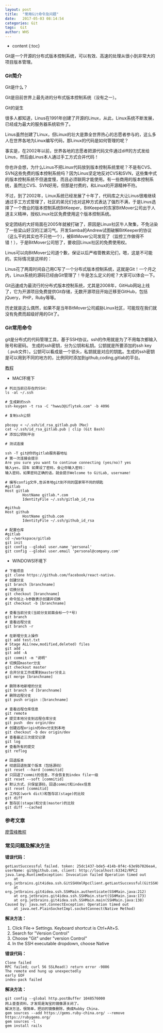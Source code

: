 ```yaml
---
layout: post
title:  "常用Git命令及问题"
date:   2017-05-03 08:14:54
categories: Git
tags:  Git
author: WHS
---
```


* content
{:toc}

Git是一个开源的分布式版本控制系统，可以有效、高速的处理从很小到非常大的项目版本管理。







### Git简介

Git是什么？

Git是目前世界上最先进的分布式版本控制系统（没有之一）。

Git的诞生

很多人都知道，Linus在1991年创建了开源的Linux，从此，Linux系统不断发展，已经成为最大的服务器系统软件了。

Linus虽然创建了Linux，但Linux的壮大是靠全世界热心的志愿者参与的，这么多人在世界各地为Linux编写代码，那Linux的代码是如何管理的呢？

事实是，在2002年以前，世界各地的志愿者把源代码文件通过diff的方式发给Linus，然后由Linus本人通过手工方式合并代码！

你也许会想，为什么Linus不把Linux代码放到版本控制系统里呢？不是有CVS、SVN这些免费的版本控制系统吗？因为Linus坚定地反对CVS和SVN，这些集中式的版本控制系统不但速度慢，而且必须联网才能使用。有一些商用的版本控制系统，虽然比CVS、SVN好用，但那是付费的，和Linux的开源精神不符。

不过，到了2002年，Linux系统已经发展了十年了，代码库之大让Linus很难继续通过手工方式管理了，社区的弟兄们也对这种方式表达了强烈不满，于是Linus选择了一个商业的版本控制系统BitKeeper，BitKeeper的东家BitMover公司出于人道主义精神，授权Linux社区免费使用这个版本控制系统。

安定团结的大好局面在2005年就被打破了，原因是Linux社区牛人聚集，不免沾染了一些梁山好汉的江湖习气。开发Samba的Andrew试图破解BitKeeper的协议（这么干的其实也不只他一个），被BitMover公司发现了（监控工作做得不错！），于是BitMover公司怒了，要收回Linux社区的免费使用权。

Linus可以向BitMover公司道个歉，保证以后严格管教弟兄们，嗯，这是不可能的。实际情况是这样的：

Linus花了两周时间自己用C写了一个分布式版本控制系统，这就是Git！一个月之内，Linux系统的源码已经由Git管理了！牛是怎么定义的呢？大家可以体会一下。

Git迅速成为最流行的分布式版本控制系统，尤其是2008年，GitHub网站上线了，它为开源项目免费提供Git存储，无数开源项目开始迁移至GitHub，包括jQuery，PHP，Ruby等等。

历史就是这么偶然，如果不是当年BitMover公司威胁Linux社区，可能现在我们就没有免费而超级好用的Git了。


### Git常用命令
git是分布式的代码管理工具，基于SSH协议。ssh的作用就是为了不用每次都输入账号和密码。
生成的ssh密钥，分为公钥和私钥。公钥就是所要添加的ssh key（.pub文件）。公钥可以看成是一个锁头，私钥就是对应的钥匙。生成的ssh密钥是可以用到不同的地方的，比例同时添加到github,coding,gitlab的平台。

[教程](http://www.jianshu.com/p/f008d9fe3f34)

* MAC环境下

```
# 列出当前已存在的SSH:
ls -al ~/.ssh

# 生成新的ssh
ssh-keygen -t rsa -C "hwwu3@iflytek.com" -b 4096

# 复制ssh公钥

pbcopy < ~/.ssh/id_rsa_gitlab.pub（Mac）
cat ~/.ssh/id_rsa_gitlab.pub | clip (Git Bash)
# 添加公钥到平台

# 测试连接

ssh -T git@你的gitlab服务器地址
# 第一次连接会提示
Are you sure you want to continue connecting (yes/no)? yes
输入yes，回车 如果设了密码，会让你输入密码：
输入密码，如果密码正确的话，就会提示Welcome to GitLab, username!

# 编写config文件,告诉本地git到不同的国家带不同的钥匙
#gitlab
Host gitlab
        HostName gitlab.*.com
        IdentityFile ~/.ssh/gitlab_id_rsa

#github
Host github
        HostName github.com
        IdentityFile ~/.ssh/github_id_rsa

# 配置仓库
#gitlab
cd ~/workspace/gitlab
git init
git config --global user.name 'personal'
git config --global user.email 'personal@company.com'
```

* WINDOWS环境下



```
# 下载项目
git clone https://github.com/facebook/react-native.
# 创建分支
git branch [branchname]
# 切换分支
git checkout [branchname]
# 命令加上-b参数表示创建并切换
git checkout -b [branchname]

# 查看当前分支(当前分支前面会标一个*号)
git branch
# 查看远程分支
git branch -r

# 在新增分支上操作
git add test.txt
# Stage ALL(new,modified,deleted) files
git add .
git add -A
git commit -m "说明"
# 切换回master分支
git checkout master
# 合并分支工作成果到master分支上
git merge [branchname]

# 删除本地新增的分支
git branch -d [branchname]
# 删除远程分支
git push origin :[branchname]

# 查看远程仓库信息
git remote
# 提交本地分支到远程仓库分支
git push  dev orgin/dev 
# 创建远程origin的dev分支到本地
git checkout -b dev origin/dev
# 查看最近三次提交记录
git log
# 查看所有的提交
git reflog

# 回退版本
# 彻底回退到某个版本（包括源码）
git reset --hard [commitid] 
# 只回退了commit的信息，不会恢复到index file一级
git reset --soft [commitid]
# 默认方式，只保留源码，回退commit和index信息
git reset [commitid]
# 工作区(work dict)和暂存区(stage)的比较
git diff
# 暂存区(stage)和分支(master)的比较
git diff --cached

```

### 参考文章

[廖雪峰教程](https://www.liaoxuefeng.com/wiki/0013739516305929606dd18361248578c67b8067c8c017b000)



### 常见问题及解决方法

**错误代码：**

```
getLastSuccessful failed. token: 25dc1437-bde5-414b-8f4c-63e9b7026ea4, userName: git@github.com, client: http://localhost:63342/RPC2
java.lang.RuntimeException: Invocation failed Operation timed out
	at org.jetbrains.git4idea.ssh.GitSSHXmlRpcClient.getLastSuccessful(GitSSHXmlRpcClient.java:230)
	at org.jetbrains.git4idea.ssh.SSHMain.authenticate(SSHMain.java:212)
	at org.jetbrains.git4idea.ssh.SSHMain.start(SSHMain.java:173)
	at org.jetbrains.git4idea.ssh.SSHMain.main(SSHMain.java:138)
Caused by: java.net.ConnectException: Operation timed out
	at java.net.PlainSocketImpl.socketConnect(Native Method)
```

**解决方法：**

1. Click File-> Settings. Keyboard shortcut is Ctrl+Alt+S.
2. Search for "Version Control"
3. Choose "Git" under "version Control"
4. In the SSH executable dropdown, choose Native

**错误代码：**

```
Clone failed
RPC failed; curl 56 SSLRead() return error -9806
The remote end hung up unexpectedly
early EOF
index-pack failed
```

**解决方法：**

```
git config --global http.postBuffer 1048576000
网上查查资料，才发现是淘宝的镜像源关闭了。
解决方法，很简单，把旧的镜像删除，换成Rubby China.
gem sources --add https://gems.ruby-china.org/ --remove https://rubygems.org/
gem sources -l
gem install rails
```





